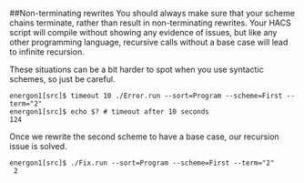 ##Non-terminating rewrites 
You should always make sure that your scheme chains terminate, rather
than result in non-terminating rewrites. Your HACS script will compile without
showing any evidence of issues, but like any other programming language,
recursive calls without a base case will lead to infinite recursion.

These situations can be a bit harder to spot when you use syntactic schemes, so 
just be careful.

```
energon1[src]$ timeout 10 ./Error.run --sort=Program --scheme=First --term="2"
energon1[src]$ echo $? # timeout after 10 seconds
124
```

Once we rewrite the second scheme to have a base case, our recursion issue is solved.

```
energon1[src]$ ./Fix.run --sort=Program --scheme=First --term="2"
 2 
```